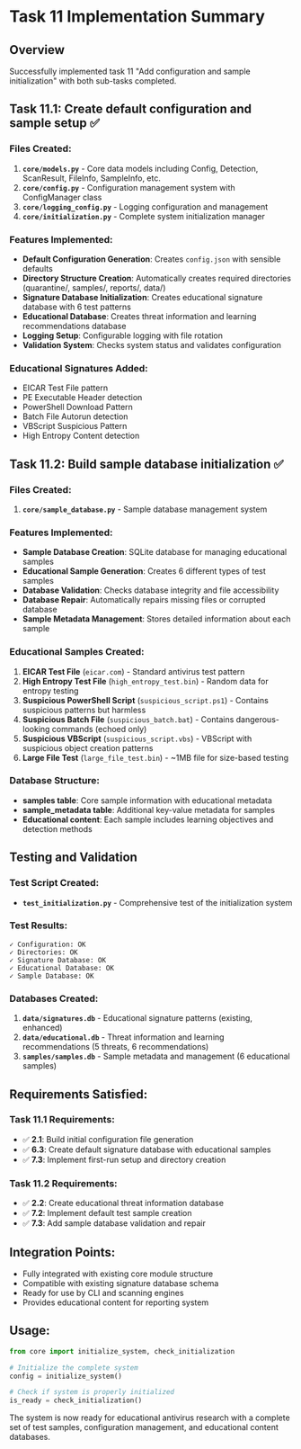 # Task 11 Implementation Summary

## Overview
Successfully implemented task 11 "Add configuration and sample initialization" with both sub-tasks completed.

## Task 11.1: Create default configuration and sample setup ✅

### Files Created:
1. **`core/models.py`** - Core data models including Config, Detection, ScanResult, FileInfo, SampleInfo, etc.
2. **`core/config.py`** - Configuration management system with ConfigManager class
3. **`core/logging_config.py`** - Logging configuration and management
4. **`core/initialization.py`** - Complete system initialization manager

### Features Implemented:
- **Default Configuration Generation**: Creates `config.json` with sensible defaults
- **Directory Structure Creation**: Automatically creates required directories (quarantine/, samples/, reports/, data/)
- **Signature Database Initialization**: Creates educational signature database with 6 test patterns
- **Educational Database**: Creates threat information and learning recommendations database
- **Logging Setup**: Configurable logging with file rotation
- **Validation System**: Checks system status and validates configuration

### Educational Signatures Added:
- EICAR Test File pattern
- PE Executable Header detection
- PowerShell Download Pattern
- Batch File Autorun detection
- VBScript Suspicious Pattern
- High Entropy Content detection

## Task 11.2: Build sample database initialization ✅

### Files Created:
1. **`core/sample_database.py`** - Sample database management system

### Features Implemented:
- **Sample Database Creation**: SQLite database for managing educational samples
- **Educational Sample Generation**: Creates 6 different types of test samples
- **Database Validation**: Checks database integrity and file accessibility
- **Database Repair**: Automatically repairs missing files or corrupted database
- **Sample Metadata Management**: Stores detailed information about each sample

### Educational Samples Created:
1. **EICAR Test File** (`eicar.com`) - Standard antivirus test pattern
2. **High Entropy Test File** (`high_entropy_test.bin`) - Random data for entropy testing
3. **Suspicious PowerShell Script** (`suspicious_script.ps1`) - Contains suspicious patterns but harmless
4. **Suspicious Batch File** (`suspicious_batch.bat`) - Contains dangerous-looking commands (echoed only)
5. **Suspicious VBScript** (`suspicious_script.vbs`) - VBScript with suspicious object creation patterns
6. **Large File Test** (`large_file_test.bin`) - ~1MB file for size-based testing

### Database Structure:
- **samples table**: Core sample information with educational metadata
- **sample_metadata table**: Additional key-value metadata for samples
- **Educational content**: Each sample includes learning objectives and detection methods

## Testing and Validation

### Test Script Created:
- **`test_initialization.py`** - Comprehensive test of the initialization system

### Test Results:
```
✓ Configuration: OK
✓ Directories: OK  
✓ Signature Database: OK
✓ Educational Database: OK
✓ Sample Database: OK
```

### Databases Created:
1. **`data/signatures.db`** - Educational signature patterns (existing, enhanced)
2. **`data/educational.db`** - Threat information and learning recommendations (5 threats, 6 recommendations)
3. **`samples/samples.db`** - Sample metadata and management (6 educational samples)

## Requirements Satisfied:

### Task 11.1 Requirements:
- ✅ **2.1**: Build initial configuration file generation
- ✅ **6.3**: Create default signature database with educational samples  
- ✅ **7.3**: Implement first-run setup and directory creation

### Task 11.2 Requirements:
- ✅ **2.2**: Create educational threat information database
- ✅ **7.2**: Implement default test sample creation
- ✅ **7.3**: Add sample database validation and repair

## Integration Points:
- Fully integrated with existing core module structure
- Compatible with existing signature database schema
- Ready for use by CLI and scanning engines
- Provides educational content for reporting system

## Usage:
```python
from core import initialize_system, check_initialization

# Initialize the complete system
config = initialize_system()

# Check if system is properly initialized
is_ready = check_initialization()
```

The system is now ready for educational antivirus research with a complete set of test samples, configuration management, and educational content databases.